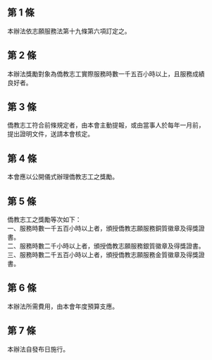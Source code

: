 第 1 條
-------
本辦法依志願服務法第十九條第六項訂定之。

第 2 條
-------
本辦法獎勵對象為僑教志工實際服務時數一千五百小時以上，且服務成績  
良好者。

第 3 條
-------
僑教志工符合前條規定者，由本會主動提報，或由當事人於每年一月前，  
提出證明文件，送請本會核定。

第 4 條
-------
本會應以公開儀式辦理僑教志工之獎勵。

第 5 條
-------
僑教志工之獎勵等次如下：  
一、服務時數一千五百小時以上者，頒授僑教志願服務銅質徽章及得獎證  
    書。  
二、服務時數二千小時以上者，頒授僑教志願服務銀質徽章及得獎證書。  
三、服務時數二千五百小時以上者，頒授僑教志願服務金質徽章及得獎證  
    書。

第 6 條
-------
本辦法所需費用，由本會年度預算支應。

第 7 條
-------
本辦法自發布日施行。

